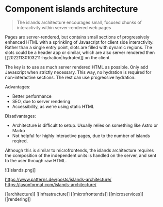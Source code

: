 # Component islands architecture

>The islands architecture encourages small, focused chunks of interactivity within server-rendered web pages

Pages are server-rendered, but contains small sections of progressively enhanced HTML with a sprinkling of Javascript for client side interactivity. Rather than a single entry point, slots are filled with dynamic regions. The slots could be a header app or similar, which are also server rendered then [[20221130103211-hydration|hydrated]] on the client.

The key is to use as much server rendered HTML as possible. Only add Javascript when strictly necessary. This way, no hydration is required for non-interactive sections. The rest can use progressive hydration.

Advantages:
- Better performance
- SEO, due to server rendering
- Accessibility, as we're using static HTML

Disadvantages:
- Architecture is difficult to setup. Usually relies on something like Astro or Marko
- Not helpful for highly interactive pages, due to the number of islands reqired.

Although this is similar to microfrontends, the islands architecture requires the composition of the independent units is handled on the server, and sent to the user through raw HTML.

![[Islands.png]]

https://www.patterns.dev/posts/islands-architecture/
https://jasonformat.com/islands-architecture/

[[architecture]]
[[infrastructure]]
[[microfrontends]]
[[microservices]]
[[rendering]]